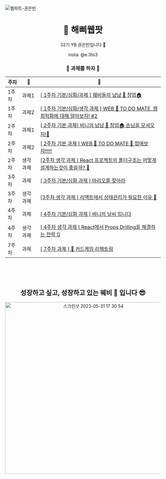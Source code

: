 ![웹파트-권은빈](https://user-images.githubusercontent.com/79238676/227775326-b96690fc-821e-4420-b3ce-290b9154465f.png)
<div align="center">

# 🌼 해삐웹팟

32기 YB 권은빈입니다 🫡

insta: @e.3to3

### 🌼 과제를 하자 🎵

| 주차  |  📝  | 🔗 |
| ----- | -------- | ---- |
| 1주차 | 과제1 |[[ 1주차 기본/심화/과제 ] 웨비들의 냠냠 🍰 창업🏠](https://github.com/GO-SOPT-WEB/EunBeanKwon/pull/1)|
| 1주차 | 과제2 |[[ 1주차 기본/심화/생각 과제 ] WEB 💛 TO DO MATE, 웹 최적화에 대해 알아보자! #2](https://github.com/GO-SOPT-WEB/EunBeanKwon/pull/2)|
| 2주차 | 과제1 |[[ 2주차 기본 과제] 비니의 냠냠 🍰 창업🏠 손님을 모셔오자!🌈 ](https://github.com/GO-SOPT-WEB/EunBeanKwon/pull/3)|
| 2주차 | 과제2 |[[ 2주차 기본 과제 ] WEB 💛 TO DO MATE 🌈 없애보자!!!!! ](https://github.com/GO-SOPT-WEB/EunBeanKwon/pull/5)|
| 2주차 | 생각과제 |[[2주차 생각 과제 ] React 프로젝트의 폴더구조는 어떻게 설계하는것이 좋을까? 🤔](https://github.com/GO-SOPT-WEB/EunBeanKwon/pull/4)|
| 3주차 | 과제 |[[ 3주차 기본/심화 과제 ] 마리오를 찾아라](https://github.com/GO-SOPT-WEB/EunBeanKwon/pull/6)|
| 3주차 | 생각과제 |[[3주차 생각 과제 ] 리액트에서 상태관리가 필요한 이유 👀](https://github.com/GO-SOPT-WEB/EunBeanKwon/pull/7)|
| 4주차 | 과제 |[[ 4주차 기본/심화 과제 ] 비니의 날씨 입니다](https://github.com/GO-SOPT-WEB/EunBeanKwon/pull/9)|
| 4주차 | 생각과제 |[[ 4주차 생각 과제 ] React에서 Props Drilling을 해결하는 전략 🔃](https://github.com/GO-SOPT-WEB/EunBeanKwon/pull/8)|
| 7주차 | 과제 |[[ 7주차 과제 ] 🌈 카드게임 리팩토링 ](https://github.com/GO-SOPT-WEB/EunBeanKwon/pull/10)|

  <br/> <br/> <br/>
</div>

<div align="center">

## 성장하고 싶고, 성장하고 있는 웨비 🌱 입니다 😎
<img width="555" alt="스크린샷 2023-05-31 17 30 54" src="https://github.com/GO-SOPT-WEB/EunBeanKwon/assets/65286685/3748dc6a-5bc7-41dc-9fd3-a9f613979840">
  
</div>
